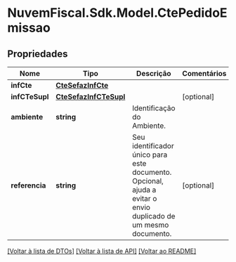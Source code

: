# NuvemFiscal.Sdk.Model.CtePedidoEmissao

## Propriedades

Nome | Tipo | Descrição | Comentários
------------ | ------------- | ------------- | -------------
**infCte** | [**CteSefazInfCte**](CteSefazInfCte.md) |  | 
**infCTeSupl** | [**CteSefazInfCTeSupl**](CteSefazInfCTeSupl.md) |  | [optional] 
**ambiente** | **string** | Identificação do Ambiente. | 
**referencia** | **string** | Seu identificador único para este documento. Opcional, ajuda a evitar o envio duplicado de um mesmo documento. | [optional] 

[[Voltar à lista de DTOs]](../README.md#documentation-for-models) [[Voltar à lista de API]](../README.md#documentation-for-api-endpoints) [[Voltar ao README]](../README.md)

